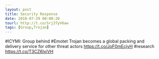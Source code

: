 ```yaml
---
layout: post
title: Security Response
date: 2018-07-29 00:00:20
tourl: http://t.co/Srj37yV6aw
tags: [Group,Trojan]
---
```

#ICYMI: Group behind #Emotet Trojan becomes a global packing and delivery service for other threat actors https://t.co/JoF0mEcjyH #research https://t.co/T3CZ6IxiVH